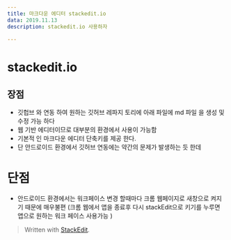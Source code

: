 ```yaml
---
title: 마크다운 에디터 stackedit.io
data: 2019.11.13
description: stackedit.io 사용하자

---
```

# stackedit.io
 
 ## 장점 

 - 깃헙브 와 연동 하여 원하는 깃허브 레파지 토리에 아래 파일에  md 파일 을 생성 및 수정 가능 하다 
 - 웹 기반 에디터이므로 대부분의 환경에서 사용이 가능함
 -  기본적 인 마크다운 에디터 단축키를 제공 한다.
 -  단 안드로이드 환경에서 깃허브 연동에는 약간의 문제가 발생하는 듯 한데
# 단점
- 안드로이드 환경에서는 워크페이스 변경 할때마다 크롬 웹페이지로 새창으로 켜지기 때문에 매우불편 (크롬 웹에서 앱을 종료후 다시 stackEdit으로 키기를 누루면 앱으로 원하는 워크 페이스 사용가능 ) 


> Written with [StackEdit](https://stackedit.io/).
<!--stackedit_data:
eyJoaXN0b3J5IjpbMjA0MzAzODU2MywtMTAwODUzMTQyNl19
-->